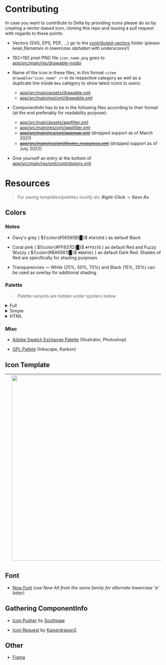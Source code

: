 # Contributing

In case you want to contribute to Delta by providing icons please do so by creating a vector-based icon, cloning this repo and issuing a pull request with regards to these points:

- Vectors (SVG, EPS, PDF, …) go to the [contributed-vectors](https://github.com/Delta-Icons/android/tree/master/contributed-vectors) folder (_please keep filenames in lowercase alphabet with underscores!_)

- 192×192 pixel PNG file `icon_name.png` goes to [app/src/main/res/drawable-nodpi](https://github.com/Delta-Icons/android/tree/master/app/src/main/res/drawable-nodpi)

- Name of the icon in these files, in this format `<item drawable="icon_name" />` in its respective category as well as a duplicate line inside `New` category to show latest icons to users:
	- [app/src/main/assets/drawable.xml](https://github.com/Delta-Icons/android/tree/master/app/src/main/assets/drawable.xml)
	- [app/src/main/res/xml/drawable.xml](https://github.com/Delta-Icons/android/tree/master/app/src/main/res/xml/drawable.xml)

- ComponentInfo has to be in the following files according to their format (at the end preferably for readability purpose):
	- [app/src/main/assets/appfilter.xml](https://github.com/Delta-Icons/android/tree/master/app/src/main/assets/appfilter.xml)
	- [app/src/main/res/xml/appfilter.xml](https://github.com/Delta-Icons/android/tree/master/app/src/main/res/xml/appfilter.xml)
	- ~~[app/src/main/res/xml/appmap.xml](https://github.com/Delta-Icons/android/tree/master/app/src/main/res/xml/appmap.xml)~~ (dropped support as of March 2021)
	- ~~[app/src/main/res/xml/theme_resources.xml](https://github.com/Delta-Icons/android/tree/master/app/src/main/res/xml/theme_resources.xml)~~ (dropped support as of July 2022)

- Give yourself an entry at the bottom of [app/src/main/res/xml/contributors.xml](https://github.com/Delta-Icons/android/tree/master/app/src/main/res/xml/contributors.xml)

# Resources

> _For saving templates/palettes locally do: **Right-Click** &rarr; **Save As**_

## Colors

### Notes

- Davy's grey ( ${\color{#56595B}▉}$ `#56595B` ) as default Black

- Coral pink ( ${\color{#FF837D}▉}$ `#FF837D` ) as default Red and Fuzzy Wuzzy  ( ${\color{#BA6561}▉}$ `#BA6561` ) as default Dark Red. Shades of Red are specifically for shading purposes

- Transparencies — White (25%, 50%, 70%) and Black (15%, 25%) can be used as overlay for additional shading

### Palette

> Palette variants are hidden under spoilers below

<details>
  <summary>Full</summary>
  <br>
  <img src="https://github.com/Delta-Icons/android/raw/master/resources/Palette.svg">
</details>

<details>
  <summary>Simple</summary>
  <br>
  <center><img src="https://github.com/Delta-Icons/android/raw/master/resources/palette_simplified.svg"></center>
</details>

<details>
<summary>HTML</summary>
  <br>
  <table>
    <thead>
      <tr>
      <th>Greys</th>
      <th>Basic</th>
      <th>Reds</th>
      <th>Skintones</th>
      </tr>
    </thead>
    <tbody>
      <tr>
        <td valign="top">
          ${\color{#FFFFFF}▉}$ <code>#FFFFFF</code> <i>White</i><br>
          ${\color{#ECECEC}▉}$ <code>#ECECEC</code> <i>Isabelline</i><br>
          ${\color{#D8D8D8}▉}$ <code>#D8D8D8</code> <i>Timberwolf</i><br>
          ${\color{#D2D2D2}▉}$ <code>#D2D2D2</code> <i>Light gray</i><br>
          ${\color{#CCCCCC}▉}$ <code>#CCCCCC</code> <i>Pastel gray</i><br>
          ${\color{#B1B5BD}▉}$ <code>#B1B5BD</code> <i>Ash grey</i><br>
          ${\color{#A0A5AF}▉}$ <code>#A0A5AF</code> <i>Dark gray</i><br>
          ${\color{#979797}▉}$ <code>#979797</code> <i>Manatee</i><br>
          ${\color{#83868C}▉}$ <code>#83868C</code> <i>Taupe gray</i><br>
          ${\color{#56595B}▉}$ <code>#56595B</code> <i>Davy's grey</i><br>
          ${\color{#4A4A4A}▉}$ <code>#4A4A4A</code> <i>Quartz</i><br>
          ${\color{#000000}▉}$ <code>#000000</code> <i>Black</i><br>
        </td>
        <td valign="top">
          ${\color{#FFD6D4}▉}$ <code>#FFD6D4</code> <i>Pastel pink</i><br>
          ${\color{#FF837D}▉}$ <code>#FF837D</code> <i>Coral pink</i><br>
          ${\color{#BA6561}▉}$ <code>#BA6561</code> <i>Fuzzy Wuzzy</i><br>
          ${\color{#D3B69A}▉}$ <code>#D3B69A</code> <i>Tan</i><br>
          ${\color{#8E6F60}▉}$ <code>#8E6F60</code> <i>Shadow</i><br>
          ${\color{#FCECDC}▉}$ <code>#FCECDC</code> <i>Antique white</i><br>
          ${\color{#F8C18C}▉}$ <code>#F8C18C</code> <i>Pale gold</i><br>
          ${\color{#FDF5D9}▉}$ <code>#FDF5D9</code> <i>Cornsilk</i><br>
          ${\color{#F9DE81}▉}$ <code>#F9DE81</code> <i>Jasmine</i><br>
          ${\color{#C39A54}▉}$ <code>#C39A54</code> <i>Camel</i><br>
          ${\color{#E0F4E0}▉}$ <code>#E0F4E0</code> <i>Platinum</i><br>
          ${\color{#98DC9A}▉}$ <code>#98DC9A</code> <i>Granny Smith Apple</i><br>
          ${\color{#71A372}▉}$ <code>#71A372</code> <i>Asparagus</i><br>
          ${\color{#96DFD3}▉}$ <code>#96DFD3</code> <i>Pale robin egg blue</i><br>
          ${\color{#73ADA4}▉}$ <code>#73ADA4</code> <i>Cadet blue</i><br>
          ${\color{#9ABEFF}▉}$ <code>#9ABEFF</code> <i>Baby blue eyes</i><br>
          ${\color{#728DBE}▉}$ <code>#728DBE</code> <i>Dark pastel blue</i><br>
          ${\color{#54688C}▉}$ <code>#54688C</code> <i>UCLA Blue</i><br>
          ${\color{#ABABFF}▉}$ <code>#ABABFF</code> <i>Baby blue eyes</i><br>
          ${\color{#BD9AFF}▉}$ <code>#BD9AFF</code> <i>Bright lavender</i><br>
          ${\color{#8C72BD}▉}$ <code>#8C72BD</code> <i>Ube</i><br>
        </td>
        <td valign="top">
          ${\color{#FFB0AC}▉}$ <code>#FFB0AC</code> <i>Melon</i><br>
          ${\color{#F58F8A}▉}$ <code>#F58F8A</code> <i>Light coral</i><br>
          ${\color{#F4806D}▉}$ <code>#F4806D</code> <i>Coral pink</i><br>
          ${\color{#E85E5C}▉}$ <code>#E85E5C</code> <i>Terra cotta</i><br>
          ${\color{#DC505E}▉}$ <code>#DC505E</code> <i>Dark terra cotta</i><br>
          ${\color{#B02A3C}▉}$ <code>#B02A3C</code> <i>Deep carmine</i><br>
          ${\color{#7A1B1C}▉}$ <code>#7A1B1C</code> <i>Falu red</i><br>
          ${\color{#511119}▉}$ <code>#511119</code> <i>Dark scarlet</i><br>
        </td>
        <td valign="top">
          ${\color{#F1E9E0}▉}$ <code>#F1E9E0</code> <i>Eggshell</i><br>
          ${\color{#D6C8BA}▉}$ <code>#D6C8BA</code> <i>Pastel gray</i><br>
          ${\color{#D4C6B8}▉}$ <code>#D4C6B8</code> <i>Pale silver</i><br>
          ${\color{#D7D0B8}▉}$ <code>#D7D0B8</code> <i>Pastel gray</i><br>
          ${\color{#E2C9B0}▉}$ <code>#E2C9B0</code> <i>Desert sand</i><br>
          ${\color{#D4B79A}▉}$ <code>#D4B79A</code> <i>Tan</i><br>
          ${\color{#BF9E73}▉}$ <code>#BF9E73</code> <i>Camel</i><br>
        </td>
      </tr>
    </tbody>
  </table>
</details>

### Misc

- [Adobe Swatch Exchange Palette](https://github.com/Delta-Icons/android/raw/master/resources/Palette.ase) (Illustrator, Photoshop)

- [GPL Pallete](https://github.com/Delta-Icons/android/raw/master/resources/Palette.gpl) (Inkscape, Karbon)

## Icon Template

|<img src="https://github.com/Delta-Icons/android/raw/master/resources/template.svg" width="177" height="177">|<img src="https://github.com/Delta-Icons/android/raw/master/resources/template_tutorial.svg" width="547,705" height="600">|
|---|---|

## Font

- [Now Font](https://www.1001fonts.com/now-font.html?text=Delta%20Icons) (_use Now Alt from the same family for alternate lowercase 'a' letter_)

## Gathering ComponentInfo

- [Icon Pusher](https://iconpusher.com/) by [Southpaw](https://southpaw.dev)

- [Icon Request](https://github.com/Kaiserdragon2/IconRequest/releases) by [Kaiserdragon2](https://github.com/Kaiserdragon2)

## Other

- [Figma](https://www.figma.com/file/ELcekhhNH5GAT8Xw5jZhZC/Delta-Icons)